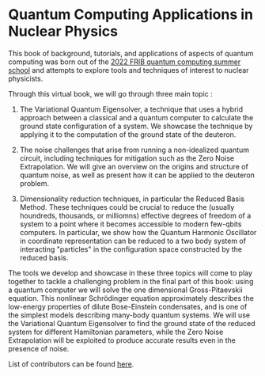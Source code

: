# Quantum Computing Applications in Nuclear Physics

This book of background, tutorials, and applications of aspects of quantum computing was born out of the [2022 FRIB quantum computing summer school](https://github.com/NuclearPhysicsWorkshops/FRIB-TASummerSchoolQuantumComputing) and attempts to explore tools and techniques of interest to nuclear physicists.

Through this virtual book, we will go through three main topic : 

1) The Variational Quantum Eigensolver, a technique that uses a hybrid approach between a classical and a quantum computer to calculate the ground state configuration of a system. We showcase the technique by applying it to the computation of the ground state of the deuteron.

2) The noise challenges that arise from running a non-idealized quantum circuit, including techniques for mitigation such as the Zero Noise Extrapolation. We will give an overview on the origins and structure of quantum noise, as well as present how it can be applied to the deuteron problem.

3) Dimensionality reduction techniques, in particular the Reduced Basis Method. These techniques could be crucial to reduce the (usually houndreds, thousands, or milliomns) effective degrees of freedom of a system to a point where it becomes accessible to modern few-qbits computers. In particular, we show how the Quantum Harmonic Oscillator in coordinate representation can be reduced to a two body system of interacting "particles" in the configuration space constructed by the reduced basis.

The tools we develop and showcase in these three topics will come to play together to tackle a challenging problem in the final part of this book: using a quantum computer we will solve the one dimensional Gross-Pitaevskii equation. This nonlinear Schrödinger equation approximately describes the low-energy properties of dilute Bose-Einstein condensates, and is one of the simplest models describing many-body quantum systems. We will use the Variational Quantum Eigensolver to find the ground state of the reduced system for different Hamiltonian parameters, while the Zero Noise Extrapolation will be exploited to produce accurate results even in the presence of noise.

List of contributors can be found [here](contributors.md).

```{tableofcontents}
```
